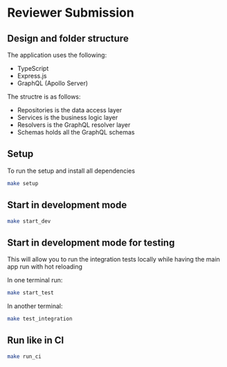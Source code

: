 # Reviewer Submission

## Design and folder structure

The application uses the following:
  * TypeScript
  * Express.js
  * GraphQL (Apollo Server)

The structre is as follows:
* Repositories is the data access layer
* Services is the business logic layer
* Resolvers is the GraphQL resolver layer
* Schemas holds all the GraphQL schemas

## Setup

To run the setup and install all dependencies
```sh
make setup
```

## Start in development mode

```sh
make start_dev
```

## Start in development mode for testing

This will allow you to run the integration tests locally while having the main app run with hot reloading

In one terminal run:
```sh
make start_test
```

In another terminal:
```sh
make test_integration
```

## Run like in CI
```sh
make run_ci
```
